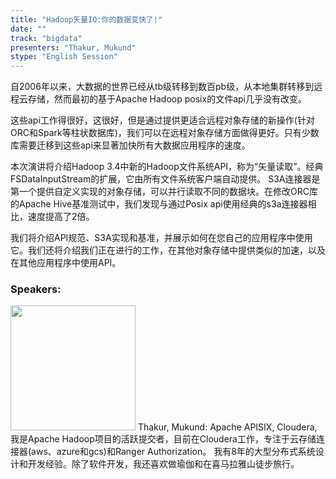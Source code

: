 ```yaml
---
title: "Hadoop矢量IO:你的数据变快了!"
date: "" 
track: "bigdata"
presenters: "Thakur, Mukund"
stype: "English Session"
---
```

自2006年以来，大数据的世界已经从tb级转移到数百pb级，从本地集群转移到远程云存储，然而最初的基于Apache Hadoop posix的文件api几乎没有改变。

这些api工作得很好，这很好，但是通过提供更适合远程对象存储的新操作(针对ORC和Spark等柱状数据库)，我们可以在远程对象存储方面做得更好。只有少数库需要迁移到这些api来显著加快所有大数据应用程序的速度。

本次演讲将介绍Hadoop 3.4中新的Hadoop文件系统API，称为“矢量读取”。经典FSDataInputStream的扩展，它由所有文件系统客户端自动提供。
S3A连接器是第一个提供自定义实现的对象存储，可以并行读取不同的数据块。在修改ORC库的Apache Hive基准测试中，我们发现与通过Posix api使用经典的s3a连接器相比，速度提高了2倍。

我们将介绍API规范、S3A实现和基准，并展示如何在您自己的应用程序中使用它。我们还将介绍我们正在进行的工作，在其他对象存储中提供类似的加速，以及在其他应用程序中使用API。
 ### Speakers: 
 <img src="images/speaker/1148.png" width="200" />
 Thakur, Mukund: Apache APISIX, Cloudera, 我是Apache Hadoop项目的活跃提交者，目前在Cloudera工作，专注于云存储连接器(aws、azure和gcs)和Ranger Authorization。
我有8年的大型分布式系统设计和开发经验。除了软件开发，我还喜欢做瑜伽和在喜马拉雅山徒步旅行。
 